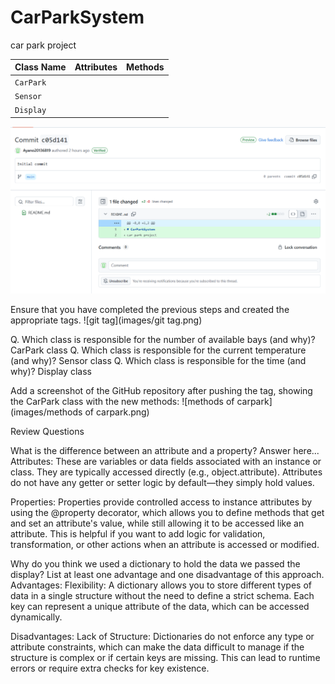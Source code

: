 # CarParkSystem
car park project


| Class Name | Attributes | Methods |
| ---------- | ---------- | ------- |
| `CarPark`    |            |         |
| `Sensor`     |            |         |
| `Display`    |            |         |

![Initial commit](images/mu_image.png)

Ensure that you have completed the previous steps and created the appropriate tags. 
![git tag](images/git tag.png)

Q. Which class is responsible for the number of available bays (and why)?
    CarPark class
Q. Which class is responsible for the current temperature (and why)?
    Sensor class
Q. Which class is responsible for the time (and why)?
    Display class

Add a screenshot of the GitHub repository after pushing the tag, showing the CarPark class with the new methods:
![methods of carpark](images/methods of carpark.png)

Review Questions

What is the difference between an attribute and a property? Answer here...
Attributes: These are variables or data fields associated with an instance or class. 
They are typically accessed directly (e.g., object.attribute). 
Attributes do not have any getter or setter logic by default—they simply hold values.

Properties: Properties provide controlled access to instance attributes by using the @property decorator, 
which allows you to define methods that get and set an attribute's value, while still allowing it to be accessed like an attribute. 
This is helpful if you want to add logic for validation, transformation, or other actions when an attribute is accessed or modified.

Why do you think we used a dictionary to hold the data we passed the display? List at least one advantage and one disadvantage of this approach. 
Advantages:
Flexibility: A dictionary allows you to store different types of data in a single structure without the need to define a strict schema. 
Each key can represent a unique attribute of the data, which can be accessed dynamically.

Disadvantages:
Lack of Structure: Dictionaries do not enforce any type or attribute constraints, 
which can make the data difficult to manage if the structure is complex or if certain keys are missing. 
This can lead to runtime errors or require extra checks for key existence.